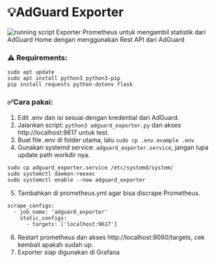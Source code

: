 # 💡AdGuard Exporter

![running script](https://media0.giphy.com/media/v1.Y2lkPTc5MGI3NjExYjY0aHZmb2h4N2d5Y2N6OTY0MDB2c3k4d2VkOTlodGY5MjhodGM2bCZlcD12MV9pbnRlcm5hbF9naWZfYnlfaWQmY3Q9Zw/11lxCeKo6cHkJy/giphy.gif)
Exporter Prometheus untuk mengambil statistik dari AdGuard Home dengan menggunakan Rest API dari AdGuard

### ⚠️ Requirements:
``` 
sudo apt update
sudo apt install python3 python3-pip
pip install requests python-dotenv flask
```

### ✅Cara pakai:

1. Edit .env dan isi sesuai dengan kredential dari AdGuard.
1. Jalankan script: `python3 adguard_exporter.py` dan akses http://localhost:9617 untuk test. 
2. Buat file .env di folder utama, lalu ```sudo cp .env.example .env``` 
4. Gunakan systemd service: `adguard_exporter.service`, jangan lupa update path workdir nya. 
```
sudo cp adguard_exporter.service /etc/systemd/system/
sudo systemctl daemon-reexec
sudo systemctl enable --now adguard_exporter
```

5. Tambahkan di prometheus.yml agar bisa discrape Prometheus.

```
scrape_configs:
  - job_name: 'adguard_exporter'
    static_configs:
      - targets: ['localhost:9617']
``` 
6. Restart prometheus dan akses http://localhost:9090/targets, cek kembali apakah sudah up.
7. Exporter siap digunakan di Grafana
